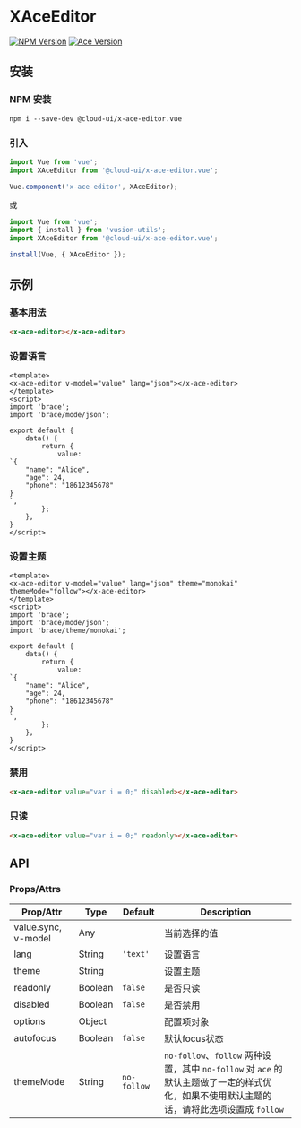 # XAceEditor

[![NPM Version](http://img.shields.io/npm/v/@cloud-ui/x-ace-editor.vue.svg?style=flat-square)](http://npmjs.org/package/@cloud-ui/x-ace-editor.vue)
[![Ace Version](https://img.shields.io/badge/ace-v1.2.9-blue?style=flat-square)](http://npmjs.org/package/brace)

## 安装

### NPM 安装

``` shell
npm i --save-dev @cloud-ui/x-ace-editor.vue
```

### 引入

``` js
import Vue from 'vue';
import XAceEditor from '@cloud-ui/x-ace-editor.vue';

Vue.component('x-ace-editor', XAceEditor);
```

或

``` js
import Vue from 'vue';
import { install } from 'vusion-utils';
import XAceEditor from '@cloud-ui/x-ace-editor.vue';

install(Vue, { XAceEditor });
```

## 示例
### 基本用法

``` html
<x-ace-editor></x-ace-editor>
```

### 设置语言

``` vue
<template>
<x-ace-editor v-model="value" lang="json"></x-ace-editor>
</template>
<script>
import 'brace';
import 'brace/mode/json';

export default {
    data() {
        return {
            value:
`{
    "name": "Alice",
    "age": 24,
    "phone": "18612345678"
}
`,
        };
    },
}
</script>
```

### 设置主题

``` vue
<template>
<x-ace-editor v-model="value" lang="json" theme="monokai" themeMode="follow"></x-ace-editor>
</template>
<script>
import 'brace';
import 'brace/mode/json';
import 'brace/theme/monokai';

export default {
    data() {
        return {
            value:
`{
    "name": "Alice",
    "age": 24,
    "phone": "18612345678"
}
`,
        };
    },
}
</script>
```

### 禁用

``` html
<x-ace-editor value="var i = 0;" disabled></x-ace-editor>
```

### 只读

``` html
<x-ace-editor value="var i = 0;" readonly></x-ace-editor>
```

## API
### Props/Attrs

| Prop/Attr | Type | Default | Description |
| --------- | ---- | ------- | ----------- |
| value.sync, v-model | Any | | 当前选择的值 |
| lang | String | `'text'` | 设置语言 |
| theme | String | | 设置主题 |
| readonly | Boolean | `false` | 是否只读 |
| disabled | Boolean | `false` | 是否禁用 |
| options | Object |  | 配置项对象 |
| autofocus | Boolean | `false` | 默认focus状态 |
| themeMode | String | `no-follow` | `no-follow`、`follow` 两种设置，其中 `no-follow` 对 `ace` 的默认主题做了一定的样式优化，如果不使用默认主题的话，请将此选项设置成 `follow` |
